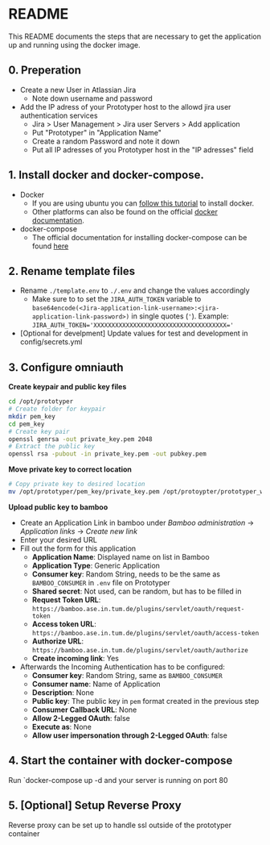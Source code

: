 # README

This README documents the steps that are necessary to get the
application up and running using the docker image.

## 0. Preperation
   * Create a new User in Atlassian Jira 
      * Note down username and password 
   * Add the IP adress of your Prototyper host to the allowd jira user authentication services 
      * Jira > User Management > Jira user Servers > Add application 
      * Put "Prototyper" in "Application Name"
      * Create a random Password and note it down 
      * Put all IP adresses of you Prototyper host in the "IP adresses" field 
      

## 1. Install docker and docker-compose. 
- Docker
  - If you are using ubuntu you can [follow this tutorial](https://docs.docker.com/engine/install/ubuntu/) to install docker.
  - Other platforms can also be found on the official [docker documentation](https://docs.docker.com).
- docker-compose
  - The official documentation for installing docker-compose can be found [here](https://docs.docker.com/compose/install/)
## 2. Rename template files
 - Rename `./template.env` to `./.env` and change the values accordingly
   - Make sure to to set the `JIRA_AUTH_TOKEN` variable to `base64encode(<Jira-application-link-username>:<jira-application-link-password>)` in single quotes (`'`). Example: `JIRA_AUTH_TOKEN='XXXXXXXXXXXXXXXXXXXXXXXXXXXXXXXXXXXXX='` 
 - [Optional for develpment] Update values for test and development in config/secrets.yml
## 3. Configure omniauth
__Create keypair and public key files__
```bash
cd /opt/prototyper
# Create folder for keypair
mkdir pem_key
cd pem_key
# Create key pair
openssl genrsa -out private_key.pem 2048
# Extract the public key
openssl rsa -pubout -in private_key.pem -out pubkey.pem
```

__Move private key to correct location__
```bash
# Copy private key to desired location
mv /opt/prototyper/pem_key/private_key.pem /opt/protoypter/prototyper_web/
```

__Upload public key to bamboo__
- Create an Application Link in bamboo under *Bamboo administration* -> *Application links* -> *Create new link*
- Enter your desired URL
- Fill out the form for this application
  - __Application Name__: Displayed name on list in Bamboo
  - __Application Type__: Generic Application
  - __Consumer key__: Random String, needs to be the same as `BAMBOO_CONSUMER` in `.env` file on Prototyper
  - __Shared secret__: Not used, can be random, but has to be filled in
  - __Request Token URL__: `https://bamboo.ase.in.tum.de/plugins/servlet/oauth/request-token`
  - __Access token URL__: `https://bamboo.ase.in.tum.de/plugins/servlet/oauth/access-token`
  - __Authorize URL__: `https://bamboo.ase.in.tum.de/plugins/servlet/oauth/authorize`
  - __Create incoming link__: Yes
- Afterwards the Incoming Authentication has to be configured:
  - __Consumer key__: Random String, same as `BAMBOO_CONSUMER`
  - __Consumer name__: Name of Application
  - __Description__: None
  - __Public key__: The public key in `pem` format created in the previous step
  - __Consumer Callback URL__: None
  - __Allow 2-Legged OAuth__: false
  - __Execute as__: None
  - __Allow user impersonation through 2-Legged OAuth__: false

## 4. Start the container with docker-compose
Run `docker-compose up -d and your server is running on port 80
## 5. [Optional] Setup Reverse Proxy
Reverse proxy can be set up to handle ssl outside of the prototyper container 
